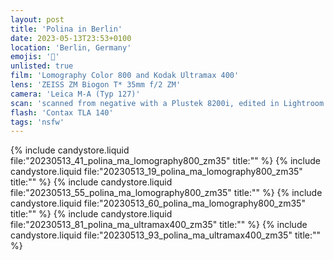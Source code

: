```yaml
---
layout: post
title: 'Polina in Berlin'
date: 2023-05-13T23:53+0100
location: 'Berlin, Germany'
emojis: '🔞'
unlisted: true
film: 'Lomography Color 800 and Kodak Ultramax 400'
lens: 'ZEISS ZM Biogon T* 35mm f/2 ZM'
camera: 'Leica M-A (Typ 127)'
scan: 'scanned from negative with a Plustek 8200i, edited in Lightroom'
flash: 'Contax TLA 140'
tags: 'nsfw'
---
```


{% include candystore.liquid file:"20230513_41_polina_ma_lomography800_zm35" title:"" %}
{% include candystore.liquid file:"20230513_19_polina_ma_lomography800_zm35" title:"" %}
{% include candystore.liquid file:"20230513_55_polina_ma_lomography800_zm35" title:"" %}
{% include candystore.liquid file:"20230513_60_polina_ma_lomography800_zm35" title:"" %}
{% include candystore.liquid file:"20230513_81_polina_ma_ultramax400_zm35" title:"" %}
{% include candystore.liquid file:"20230513_93_polina_ma_ultramax400_zm35" title:"" %}
